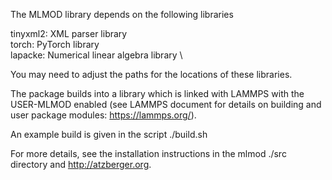 The MLMOD library depends on the following libraries

tinyxml2: XML parser library \
torch: PyTorch library \
lapacke: Numerical linear algebra library \

You may need to adjust the paths for the locations of these libraries. 

The package builds into a library which is linked with LAMMPS with the USER-MLMOD enabled 
(see LAMMPS document for details on building and user package modules:
https://lammps.org/). 

An example build is given in the script
./build.sh

For more details, see the installation instructions in 
the mlmod ./src directory and http://atzberger.org.
